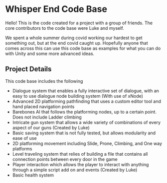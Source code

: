 # Whisper End Code Base

Hello! This is the code created for a project with a group of friends. The core contributors to the code base were Luke and myself.

We spent a whole summer during covid working our hardest to get something out, but at the end covid caught up. Hopefully anyone that comes across this can use this code base as examples for what you can do with Unity and some more advanced ideas.



## Project Details

This code base includes the following

* Dialogue system that enables a fully interactive set of dialogue, with an easy to use dialogue node building system (With use of xNode)
* Advanced 2D platforming pathfinding that uses a custom editor tool and hand placed navigation points
* Barebones AI that follows the platforming nodes, up to a certain point. Does not include Ladder climbing
* Intricate gun system that allows a wide variety of combinations of every aspect of our guns (Created by Luke)
* Basic saving system that is not fully tested, but allows modularity and ease of use
* 2D platforming movement including Slide, Prone, Climbing, and One way platforms
* Level traveling system that relies of building a file that contains all connection points between every door in the game
* Player interaction which allows the player to interact with anything through a simple script add on and events (Created by Luke)
* Basic health system

